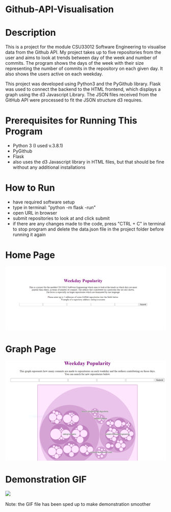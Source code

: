 # Github-API-Visualisation

# Description
This is a project for the module CSU33012 Software Engineering to visualise data from the Github API.
My project takes up to five repositories from the user and aims to look at trends between day of the week and number of commits.
The program shows the days of the week with their size representing the number of commits in the repository on each given day. It also shows the users active on each weekday.

This project was developed using Python3 and the PyGithub library. Flask was used to connect the backend to the HTML frontend, which displays a graph using the d3 Javascript Library. The JSON files received from the GitHub API were processed to fit the JSON structure d3 requires.

# Prerequisites for Running This Program
  - Python 3 (I used v.3.8.1)
  - PyGithub
  - Flask
  - also uses the d3 Javascript library in HTML files, but that should be fine without any additional installations

# How to Run
  - have required software setup
  - type in terminal: "python -m flask -run"
  - open URL in browser
  - submit repositories to look at and click submit
  - if there are any changes made to the code, press "CTRL + C" in terminal to stop program and delete the data.json file in the        project folder before running it again 
  
# Home Page

![](screenshots/homepage.PNG)

# Graph Page

![](screenshots/graphPage.PNG)

# Demonstration GIF

![](screenshots/weekday_popularity.gif)

Note: the GIF file has been sped up to make demonstration smoother
